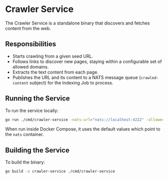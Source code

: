 # Crawler Service

The Crawler Service is a standalone binary that discovers and fetches content from the web.

## Responsibilities

-   Starts crawling from a given seed URL.
-   Follows links to discover new pages, staying within a configurable set of allowed domains.
-   Extracts the text content from each page.
-   Publishes the URL and its content to a NATS message queue (`crawled-content` subject) for the Indexing Job to process.

## Running the Service

To run the service locally:

```sh
go run ./cmd/crawler-service -nats-url="nats://localhost:4222" -allowed-domains="gocolly.dev" -start-url="http://gocolly.dev/"
```

When run inside Docker Compose, it uses the default values which point to the `nats` container.

## Building the Service

To build the binary:

```sh
go build -o crawler-service ./cmd/crawler-service
```
